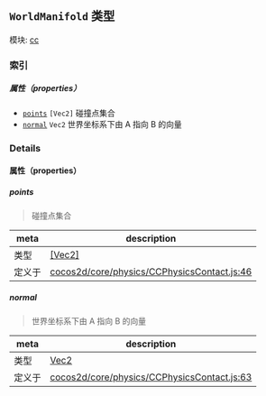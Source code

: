 ## `WorldManifold` 类型



模块: [cc](../modules/cc.md)






### 索引

##### 属性（properties）

  - [`points`](#points) `[Vec2]` 碰撞点集合
  - [`normal`](#normal) `Vec2` 世界坐标系下由 A 指向 B 的向量





### Details


#### 属性（properties）


##### points

> 碰撞点集合

| meta | description |
|------|-------------|
| 类型 | <a href="../classes/Vec2.html" class="crosslink">[Vec2]</a> |
| 定义于 | [cocos2d/core/physics/CCPhysicsContact.js:46](https://github.com/cocos-creator/engine/blob/ffcd52a59a8c6aae4b1d658e5006aef78c30892b/cocos2d/core/physics/CCPhysicsContact.js#L46) |



##### normal

> 世界坐标系下由 A 指向 B 的向量

| meta | description |
|------|-------------|
| 类型 | <a href="../classes/Vec2.html" class="crosslink">Vec2</a> |
| 定义于 | [cocos2d/core/physics/CCPhysicsContact.js:63](https://github.com/cocos-creator/engine/blob/ffcd52a59a8c6aae4b1d658e5006aef78c30892b/cocos2d/core/physics/CCPhysicsContact.js#L63) |






